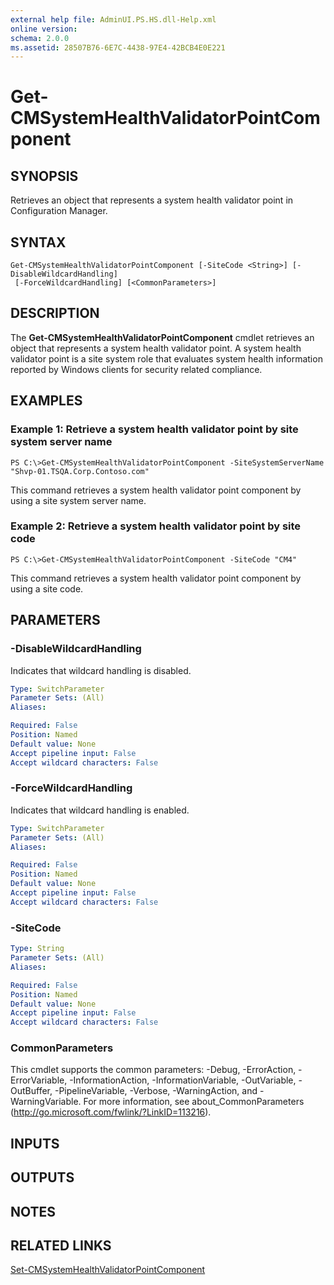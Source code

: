 ```yaml
---
external help file: AdminUI.PS.HS.dll-Help.xml
online version: 
schema: 2.0.0
ms.assetid: 28507B76-6E7C-4438-97E4-42BCB4E0E221
---
```


# Get-CMSystemHealthValidatorPointComponent

## SYNOPSIS
Retrieves an object that represents a system health validator point in Configuration Manager.

## SYNTAX

```
Get-CMSystemHealthValidatorPointComponent [-SiteCode <String>] [-DisableWildcardHandling]
 [-ForceWildcardHandling] [<CommonParameters>]
```

## DESCRIPTION
The **Get-CMSystemHealthValidatorPointComponent** cmdlet retrieves an object that represents a system health validator point.
A system health validator point is a site system role that evaluates system health information reported by Windows clients for security related compliance.

## EXAMPLES

### Example 1: Retrieve a system health validator point by site system server name
```
PS C:\>Get-CMSystemHealthValidatorPointComponent -SiteSystemServerName "Shvp-01.TSQA.Corp.Contoso.com"
```

This command retrieves a system health validator point component by using a site system server name.

### Example 2: Retrieve a system health validator point by site code
```
PS C:\>Get-CMSystemHealthValidatorPointComponent -SiteCode "CM4"
```

This command retrieves a system health validator point component by using a site code.

## PARAMETERS

### -DisableWildcardHandling
Indicates that wildcard handling is disabled.

```yaml
Type: SwitchParameter
Parameter Sets: (All)
Aliases: 

Required: False
Position: Named
Default value: None
Accept pipeline input: False
Accept wildcard characters: False
```

### -ForceWildcardHandling
Indicates that wildcard handling is enabled.

```yaml
Type: SwitchParameter
Parameter Sets: (All)
Aliases: 

Required: False
Position: Named
Default value: None
Accept pipeline input: False
Accept wildcard characters: False
```

### -SiteCode


```yaml
Type: String
Parameter Sets: (All)
Aliases: 

Required: False
Position: Named
Default value: None
Accept pipeline input: False
Accept wildcard characters: False
```

### CommonParameters
This cmdlet supports the common parameters: -Debug, -ErrorAction, -ErrorVariable, -InformationAction, -InformationVariable, -OutVariable, -OutBuffer, -PipelineVariable, -Verbose, -WarningAction, and -WarningVariable. For more information, see about_CommonParameters (http://go.microsoft.com/fwlink/?LinkID=113216).

## INPUTS

## OUTPUTS

## NOTES

## RELATED LINKS

[Set-CMSystemHealthValidatorPointComponent](./Set-CMSystemHealthValidatorPointComponent.md)


